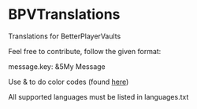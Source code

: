 # BPVTranslations
Translations for BetterPlayerVaults

Feel free to contribute, follow the given format:

message.key: &5My Message

Use & to do color codes (found [here](https://minecraft.gamepedia.com/Formatting_codes))

All supported languages must be listed in languages.txt
